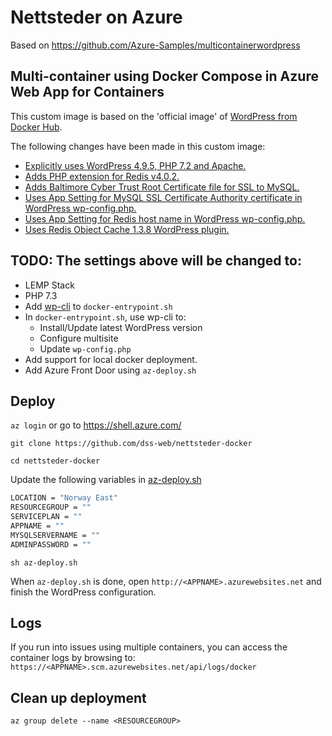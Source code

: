 
# Nettsteder on Azure

Based on https://github.com/Azure-Samples/multicontainerwordpress

## Multi-container using Docker Compose in Azure Web App for Containers
This custom image is based on the 'official image' of [WordPress from Docker Hub](https://hub.docker.com/_/wordpress/).

The following changes have been made in this custom image:
* [Explicitly uses WordPress 4.9.5, PHP 7.2 and Apache.]()
* [Adds PHP extension for Redis v4.0.2.]()
* [Adds Baltimore Cyber Trust Root Certificate file for SSL to MySQL.]()
* [Uses App Setting for MySQL SSL Certificate Authority certificate in WordPress wp-config.php.]()
* [Uses App Setting for Redis host name in WordPress wp-config.php.]()
* [Uses Redis Object Cache 1.3.8 WordPress plugin.]()

## TODO: The settings above will be changed to:

* LEMP Stack
* PHP 7.3
* Add [wp-cli](https://make.wordpress.org/cli/handbook/installing/) to `docker-entrypoint.sh`
* In `docker-entrypoint.sh`, use wp-cli to:
	* Install/Update latest WordPress version
	* Configure multisite
	* Update `wp-config.php`
* Add support for local docker deployment.
* Add Azure Front Door using `az-deploy.sh`


## Deploy

`az login` or go to https://shell.azure.com/

`git clone https://github.com/dss-web/nettsteder-docker`

`cd nettsteder-docker`

Update the following variables in [az-deploy.sh](az-deploy.sh)

```sh
LOCATION = "Norway East"
RESOURCEGROUP = ""
SERVICEPLAN = ""
APPNAME = ""
MYSQLSERVERNAME = ""
ADMINPASSWORD = ""
```

`sh az-deploy.sh`

When `az-deploy.sh` is done, open `http://<APPNAME>.azurewebsites.net` and finish the WordPress configuration.

## Logs

If you run into issues using multiple containers, you can access the container logs by browsing to: `https://<APPNAME>.scm.azurewebsites.net/api/logs/docker`

## Clean up deployment

`az group delete --name <RESOURCEGROUP>`